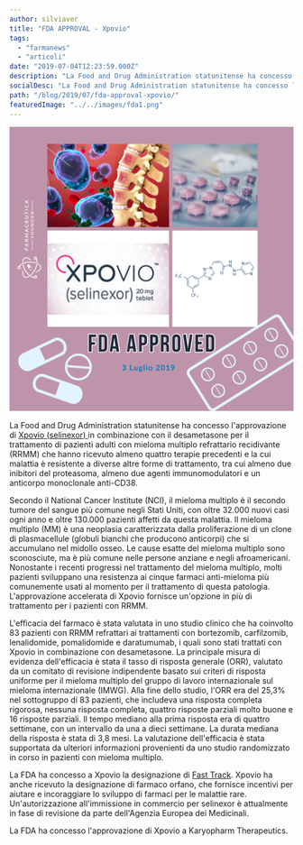 ```yaml
---
author: silviaver
title: "FDA APPROVAL - Xpovio"
tags:
  - "farmanews"
  - "articoli"
date: "2019-07-04T12:23:59.000Z"
description: "La Food and Drug Administration statunitense ha concesso l'approvazione di Xpovio (selinexor) in combinazione con il desametasone corticosteroide per il trattamento di pazienti adulti con mieloma multiplo refrattario recidivante (RRMM) che hanno ricevuto almeno quattro terapie precedenti e la cui malattia è resistente a diverse altre forme di trattamento, tra cui almeno due inibitori del proteasoma, almeno due agenti immunomodulatori e un anticorpo monoclonale anti-CD38."
socialDesc: "La Food and Drug Administration statunitense ha concesso l'approvazione di Xpovio (selinexor) in combinazione con il desametasone corticosteroide per il trattamento di pazienti adulti con mieloma multiplo refrattario recidivante (RRMM) che hanno ricevuto almeno quattro terapie precedenti e la cui malattia è resistente a diverse altre forme di trattamento, tra cui almeno due inibitori del proteasoma, almeno due agenti immunomodulatori e un anticorpo monoclonale anti-CD38."
path: "/blog/2019/07/fda-approval-xpovio/"
featuredImage: "../../images/fda1.png"
---
```


![](../../images/fda1.png)

La Food and Drug Administration statunitense ha concesso l'approvazione di [Xpovio (selinexor) ](https://www.fda.gov/news-events/press-announcements/fda-approves-new-treatment-refractory-multiple-myeloma)in combinazione con il desametasone per il trattamento di pazienti adulti con mieloma multiplo refrattario recidivante (RRMM) che hanno ricevuto almeno quattro terapie precedenti e la cui malattia è resistente a diverse altre forme di trattamento, tra cui almeno due inibitori del proteasoma, almeno due agenti immunomodulatori e un anticorpo monoclonale anti-CD38.

Secondo il National Cancer Institute (NCI), il mieloma multiplo è il secondo tumore del sangue più comune negli Stati Uniti, con oltre 32.000 nuovi casi ogni anno e oltre 130.000 pazienti affetti da questa malattia. Il mieloma multiplo (MM) è una neoplasia caratterizzata dalla proliferazione di un clone di plasmacellule (globuli bianchi che producono anticorpi) che si accumulano nel midollo osseo. Le cause esatte del mieloma multiplo sono sconosciute, ma è più comune nelle persone anziane e negli afroamericani. Nonostante i recenti progressi nel trattamento del mieloma multiplo, molti pazienti sviluppano una resistenza ai cinque farmaci anti-mieloma più comunemente usati al momento per il trattamento di questa patologia. L'approvazione accelerata di Xpovio fornisce un'opzione in più di trattamento per i pazienti con RRMM.

L'efficacia del farmaco è stata valutata in uno studio clinico che ha coinvolto 83 pazienti con RRMM refrattari ai trattamenti con bortezomib, carfilzomib, lenalidomide, pomalidomide e daratumumab, i quali sono stati trattati con Xpovio in combinazione con desametasone. La principale misura di evidenza dell'efficacia è stata il tasso di risposta generale (ORR), valutato da un comitato di revisione indipendente basato sui criteri di risposta uniforme per il mieloma multiplo del gruppo di lavoro internazionale sul mieloma internazionale (IMWG). Alla fine dello studio, l'ORR era del 25,3% nel sottogruppo di 83 pazienti, che includeva una risposta completa rigorosa, nessuna risposta completa, quattro risposte parziali molto buone e 16 risposte parziali. Il tempo mediano alla prima risposta era di quattro settimane, con un intervallo da una a dieci settimane. La durata mediana della risposta è stata di 3,8 mesi. La valutazione dell'efficacia è stata supportata da ulteriori informazioni provenienti da uno studio randomizzato in corso in pazienti con mieloma multiplo.

La FDA ha concesso a Xpovio la designazione di [Fast Track](https://www.farmaceuticayounger.science/blog/2019/05/fast-track/). Xpovio ha anche ricevuto la designazione di farmaco orfano, che fornisce incentivi per aiutare e incoraggiare lo sviluppo di farmaci per le malattie rare. Un'autorizzazione all'immissione in commercio per selinexor è attualmente in fase di revisione da parte dell'Agenzia Europea dei Medicinali.

La FDA ha concesso l'approvazione di Xpovio a Karyopharm Therapeutics.
